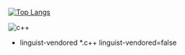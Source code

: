 [![Top Langs](https://github-readme-stats.vercel.app/api/top-langs/?username=kdh1o)](https://github.com/anuraghazra/github-readme-stats)

![c++](https://img.shields.io/badge/c++-0B0B61?style=for-the-badge&logo=c++&logoColor=white)

* linguist-vendored
*.c++ linguist-vendored=false
